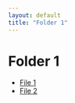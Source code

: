```yaml
---
layout: default
title: "Folder 1"
---
```

# Folder 1

- [File 1](./file1.md)
- [File 2](./file2.md)
